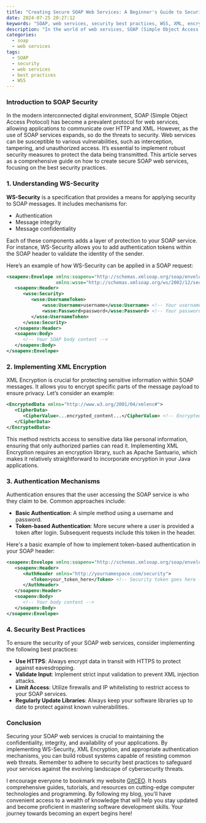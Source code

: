 ```yaml
---
title: "Creating Secure SOAP Web Services: A Beginner's Guide to Security Best Practices"
date: 2024-07-25 20:27:12
keywords: "SOAP, web services, security best practices, WSS, XML, encryption, authentication"
description: "In the world of web services, SOAP (Simple Object Access Protocol) is a protocol used for exchanging structured information across different systems. However, just like any other service, SOAP web services need to be secured to protect sensitive data and ensure integrity and confidentiality. This guide delves into the best practices for securing SOAP web services. We will cover key concepts like WS-Security, XML Encryption, and how to implement authentication mechanisms. With detailed steps and code examples, even a beginner can understand and apply security best practices in their SOAP web services. By the end of this guide, you will be well-equipped to create secure SOAP services that meet industry standards."
categories:
  - soap
  - web services
tags:
  - SOAP
  - security
  - web services
  - best practices
  - WSS
---
```


### Introduction to SOAP Security

In the modern interconnected digital environment, SOAP (Simple Object Access Protocol) has become a prevalent protocol for web services, allowing applications to communicate over HTTP and XML. However, as the use of SOAP services expands, so do the threats to security. Web services can be susceptible to various vulnerabilities, such as interception, tampering, and unauthorized access. It’s essential to implement robust security measures to protect the data being transmitted. This article serves as a comprehensive guide on how to create secure SOAP web services, focusing on the best security practices.

<!-- more -->

### 1. Understanding WS-Security

**WS-Security** is a specification that provides a means for applying security to SOAP messages. It includes mechanisms for:

- Authentication
- Message integrity
- Message confidentiality

Each of these components adds a layer of protection to your SOAP service. For instance, WS-Security allows you to add authentication tokens within the SOAP header to validate the identity of the sender.

Here’s an example of how WS-Security can be applied in a SOAP request:

```xml
<soapenv:Envelope xmlns:soapenv="http://schemas.xmlsoap.org/soap/envelope/" 
                  xmlns:wsse="http://schemas.xmlsoap.org/ws/2002/12/secext">
   <soapenv:Header>
      <wsse:Security>
         <wsse:UsernameToken>
             <wsse:Username>username</wsse:Username> <!-- Your username -->
             <wsse:Password>password</wsse:Password> <!-- Your password -->
         </wsse:UsernameToken>
      </wsse:Security>
   </soapenv:Header>
   <soapenv:Body>
      <!-- Your SOAP body content -->
   </soapenv:Body>
</soapenv:Envelope>
```

### 2. Implementing XML Encryption

XML Encryption is crucial for protecting sensitive information within SOAP messages. It allows you to encrypt specific parts of the message payload to ensure privacy. Let’s consider an example:

```xml
<EncryptedData xmlns="http://www.w3.org/2001/04/xmlenc#">
   <CipherData>
      <CipherValue>...encrypted_content...</CipherValue> <!-- Encrypted content here -->
   </CipherData>
</EncryptedData>
```

This method restricts access to sensitive data like personal information, ensuring that only authorized parties can read it. Implementing XML Encryption requires an encryption library, such as Apache Santuario, which makes it relatively straightforward to incorporate encryption in your Java applications.

### 3. Authentication Mechanisms

Authentication ensures that the user accessing the SOAP service is who they claim to be. Common approaches include:

- **Basic Authentication**: A simple method using a username and password.
- **Token-based Authentication**: More secure where a user is provided a token after login. Subsequent requests include this token in the header.

Here's a basic example of how to implement token-based authentication in your SOAP header:

```xml
<soapenv:Envelope xmlns:soapenv="http://schemas.xmlsoap.org/soap/envelope/">
   <soapenv:Header>
      <AuthHeader xmlns="http://yournamespace.com/security">
         <Token>your_token_here</Token> <!-- Security token goes here -->
      </AuthHeader>
   </soapenv:Header>
   <soapenv:Body>
      <!-- Your body content -->
   </soapenv:Body>
</soapenv:Envelope>
```

### 4. Security Best Practices

To ensure the security of your SOAP web services, consider implementing the following best practices:

- **Use HTTPS**: Always encrypt data in transit with HTTPS to protect against eavesdropping.
- **Validate Input**: Implement strict input validation to prevent XML injection attacks.
- **Limit Access**: Utilize firewalls and IP whitelisting to restrict access to your SOAP services.
- **Regularly Update Libraries**: Always keep your software libraries up to date to protect against known vulnerabilities.

### Conclusion

Securing your SOAP web services is crucial to maintaining the confidentiality, integrity, and availability of your applications. By implementing WS-Security, XML Encryption, and appropriate authentication mechanisms, you can build robust systems capable of resisting common web threats. Remember to adhere to security best practices to safeguard your services against the evolving landscape of cybersecurity threats.

I encourage everyone to bookmark my website [GitCEO](https://gitceo.com). It hosts comprehensive guides, tutorials, and resources on cutting-edge computer technologies and programming. By following my blog, you'll have convenient access to a wealth of knowledge that will help you stay updated and become proficient in mastering software development skills. Your journey towards becoming an expert begins here!